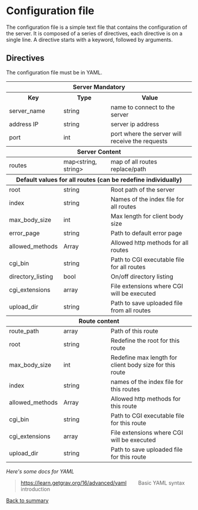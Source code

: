 # Configuration file

The configuration file is a simple text file that contains the configuration of the server. It is composed of a series of directives, each directive is on a single line. A directive starts with a keyword, followed by arguments.

## Directives

The configuration file must be in YAML.

<table>
<thead>
  <tr>
    <th colspan="3" style="text-align: center;"><span style="font-weight:bold;">Server Mandatory</span></th>
  </tr>
</thead>
<tbody>
  <tr>
    <th style="text-align: center;">Key</th>
    <th style="text-align: center;">Type</th>
    <th style="text-align: center;">Value</th>
  </tr>
  <tr>
    <td>server_name</td>
    <td>string</td>
    <td>name to connect to the server</td>
  </tr>
  <tr>
    <td>address IP</td>
    <td>string</td>
    <td>server ip address</td>
  </tr>
  <tr>
    <td>port</td>
    <td>int</td>
    <td>port where the server will receive the requests</td>
  </tr>
</tbody>
<thead>
  <tr>
    <th colspan="3" style="text-align: center;"><span style="font-weight:bold;">Server Content</span></th>
  </tr>
</thead>
<tbody>
  <tr>
    <td>routes</td>
    <td>map&#60;string, string&#62;</td>
    <td>map of all routes replace/path</td>
  </tr>
</tbody>
<thead>
  <tr>
    <th colspan="3" style="text-align: center;"><span style="font-weight:bold;">Default values for all routes (can be redefine individually)</span></th>
  </tr>
</thead>
<tbody>
  <tr>
    <td>root</td>
    <td>string</td>
    <td>Root path of the server</td>
  </tr>
  <tr>
    <td>index</td>
    <td>string</td>
    <td>Names of the index file for all routes</td>
  </tr>
  <tr>
    <td>max_body_size</td>
    <td>int</td>
    <td>Max length for client body size</td>
  </tr>
  <tr>
    <td>error_page</td>
    <td>string</td>
    <td>Path to default error page</td>
  </tr>
  <tr>
    <td>allowed_methods</td>
    <td>Array</td>
    <td>Allowed http methods for all routes</td>
  </tr>
  <tr>
    <td>cgi_bin</td>
    <td>string</td>
    <td>Path to CGI executable file for all routes</td>
  </tr>
  <tr>
    <td>directory_listing</td>
    <td>bool</td>
    <td>On/off directory listing</td>
  </tr>
  <tr>
    <td>cgi_extensions</td>
    <td>array</td>
    <td>File extensions where CGI will be executed</td>
  </tr>
  <tr>
    <td>upload_dir</td>
    <td>string</td>
    <td>Path to save uploaded file from all routes</td>
  </tr>
</tbody>
<thead>
  <tr>
    <th colspan="3" style="text-align: center;"><span style="font-weight:bold;">Route content</span></th>
  </tr>
</thead>
<tbody>
  <tr>
    <td>route_path</td>
    <td>array</td>
    <td>Path of this route</td>
  </tr>
  <tr>
    <td>root</td>
    <td>string</td>
    <td>Redefine the root for this route</td>
  </tr>
  <tr>
    <td>max_body_size</td>
    <td>int</td>
    <td>Redefine max length for client body size for this route</td>
  </tr>
  <tr>
    <td>index</td>
    <td>string</td>
    <td>names of the index file for this routes</td>
  </tr>
  <tr>
    <td>allowed_methods</td>
    <td>Array</td>
    <td>Allowed http methods for this route</td>
  </tr>
  <tr>
    <td>cgi_bin</td>
    <td>string</td>
    <td>Path to CGI executable file for this route</td>
  </tr>
  <tr>
    <td>cgi_extensions</td>
    <td>array</td>
    <td>File extensions where CGI will be executed</td>
  </tr>
  <tr>
    <td>upload_dir</td>
    <td>string</td>
    <td>Path to save uploaded file for this route</td>
  </tr>
</tbody>
</table>



*Here's some docs for YAML*
>https://learn.getgrav.org/16/advanced/yaml &emsp;&emsp;Basic YAML syntax introduction

[Back to summary](../SUMMARY.md)